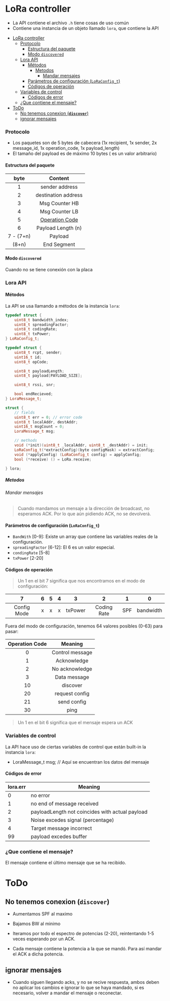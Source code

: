 # LoRa controller
* La API contiene el archivo `.h` tiene cosas de uso común
* Contiene una instancia de un objeto llamado `lora`, que contiene la API

- [LoRa controller](#lora-controller)
    - [Protocolo](#protocolo)
      - [Estructura del paquete](#estructura-del-paquete)
      - [Modo `discovered`](#modo-discovered)
    - [Lora API](#lora-api)
      - [Métodos](#métodos)
        - [Metodos](#metodos)
          - [Mandar mensajes](#mandar-mensajes)
      - [Parámetros de configuración (`LoRaConfig_t`)](#parámetros-de-configuración-loraconfig_t)
      - [Códigos de operación](#códigos-de-operación)
    - [Variables de control](#variables-de-control)
      - [Códigos de error](#códigos-de-error)
    - [¿Que contiene el mensaje?](#que-contiene-el-mensaje)
- [ToDo](#todo)
  - [No tenemos conexion (**`discover`**)](#no-tenemos-conexion-discover)
  - [ignorar mensajes](#ignorar-mensajes)



### Protocolo
* Los paquetes son de 5 bytes de cabecera (1x recipient, 1x sender, 2x message_id, 1x operation_code, 1x payload_length)
* El tamaño del payload es de máximo 10 bytes ( es un valor arbitrario)

#### Estructura del paquete


|   byte    |                 Content                 |
| :-------: | :-------------------------------------: |
|     1     |             sender address              |
|     2     |           destination address           |
|     3     |             Msg Counter HB              |
|     4     |             Msg Counter LB              |
|     5     | [Operation Code](#códigos-de-operación) |
|     6     |           Payload Length (n)            |
| 7 - (7+n) |                 Payload                 |
|   (8+n)   |               End Segment               |

#### Modo `discovered`

Cuando no se tiene conexión con la placa

<!-- TODO: Hay que elegir si quien inicia la conexión es el slave o el master -->



### Lora API
#### Métodos
La API se usa llamando a métodos de la instancia `lora`:
<!-- TODO -->
```cpp
typedef struct {
    uint8_t bandwidth_index;
    uint8_t spreadingFactor;
    uint8_t codingRate;
    uint8_t txPower;
} LoRaConfig_t;

typedef struct {
    uint8_t rcpt, sender;
    uint16_t id;
    uint8_t opCode;

    uint8_t payloadLength;
    uint8_t payload[PAYLOAD_SIZE];

    uint8_t rssi, snr;

    bool endRecieved;
} LoraMessage_t;

struct {
    // fields
    uint8_t err = 0; // error code
    uint8_t localAddr, destAddr;
    uint16_t msgCount = 0;
    LoraMessage_t msg;

    // methods
    void (*init)(uint8_t _localAddr, uint8_t _destAddr) = init;
    LoRaConfig_t(*extractConfig)(byte configMask) = extractConfig;
    void (*applyConfig) (LoRaConfig_t config) = applyConfig;
    bool (*receive) () = LoRa.receive;

} lora;
```

##### Metodos

###### Mandar mensajes

> Cuando mandamos un mensaje a la dirección de broadcast, no esperamos ACK. Por lo que aún pidiendo ACK, no se devolverá.

#### Parámetros de configuración (`LoRaConfig_t`)

* `BandWith` [0-9]: Existe un array que contiene las variables reales de la configuración.
* `spreadingFactor` [6-12]: El 6 es un valor especial.
* `condingRate` [5-8]
* `txPower` [2-20]


#### Códigos de operación

> Un 1 en el bit 7 significa que nos encontramos en el modo de configuración:


|      7      |   6   |   5   |   4   |    3    |      2      |   1   |     0     |
| :---------: | :---: | :---: | :---: | :-----: | :---------: | :---: | :-------: |
| Config Mode |   x   |   x   |   x   | txPower | Coding Rate |  SPF  | bandwidth |

Fuera del modo de configuración, tenemos 64 valores posibles (0-63) para pasar:

| Operation Code |     Meaning     |
| :------------: | :-------------: |
|       0        | Control message |
|       1        |   Acknowledge   |
|       2        | No acknowledge  |
|       3        |  Data message   |
|       10       |    discover     |
|       20       | request config  |
|       21       |   send config   |
|       30       |      ping       |

> Un 1 en el bit 6 significa que el mensaje espera un ACK


### Variables de control

La API hace uso de ciertas variables de control que están built-in la instancia `lora`:
* LoraMessage_t msg; // Aquí se encuentran los datos del mensaje


#### Códigos de error

| lora.err | Meaning                                         |
| -------- | ----------------------------------------------- |
| 0        | no error                                        |
| 1        | no end of message received                      |
| 2        | payloadLength not coincides with actual payload |
| 3        | Noise excedes signal (percentage)               |
| 4        | Target message incorrect                        |
| 99       | payload excedes buffer                          |


### ¿Que contiene el mensaje?
El mensaje contiene el último mensaje que se ha recibido.



# ToDo

## No tenemos conexion (**`discover`**)
* Aumentamos SPF al maximo
* Bajamos BW al minimo


* Iteramos por todo el espectro de potencias (2-20), reintentando 1-5 veces esperando por un ACK.
* Cada mensaje contiene la potencia a la que se mandó. Para así mandar el ACK a dicha potencia. 


## ignorar mensajes

* Cuando siguen llegando acks, y no se recive respuesta, ambos deben no aplicar los cambios e ignorar lo que se haya mandado, si es necesario, volver a mandar el mensaje o reconectar.